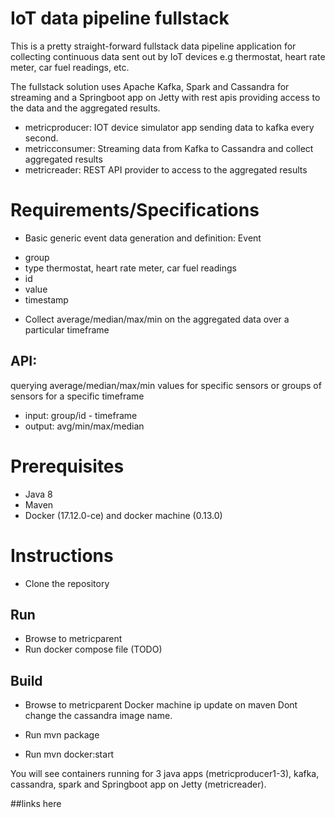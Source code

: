 # IoT data pipeline fullstack 

This is a pretty straight-forward fullstack data pipeline application for collecting continuous data sent out by IoT devices e.g thermostat, heart rate meter, car fuel readings, etc.

The fullstack solution uses Apache Kafka, Spark and Cassandra for streaming and a Springboot app on Jetty with rest apis providing access to the data and the aggregated results.

* metricproducer: IOT device simulator app sending data to kafka every second.
* metricconsumer: Streaming data from Kafka to Cassandra and collect aggregated results 
* metricreader: REST API provider to access to the aggregated results

# Requirements/Specifications

* Basic generic event data generation and definition:
Event
 - group
 - type thermostat, heart rate meter, car fuel readings
 - id
 - value
 - timestamp

* Collect average/median/max/min on the aggregated data over a particular timeframe

## API: 
querying average/median/max/min values for specific sensors or groups of sensors for a specific timeframe

* input: group/id - timeframe
* output: avg/min/max/median

# Prerequisites
* Java 8
* Maven
* Docker (17.12.0-ce) and docker machine (0.13.0)

# Instructions
* Clone the repository

## Run
* Browse to metricparent
* Run docker compose file (TODO)


## Build
* Browse to metricparent
Docker machine ip update on maven
Dont change the cassandra image name.

* Run mvn package
* Run mvn docker:start

You will see containers running for 3 java apps (metricproducer1-3), kafka, cassandra, spark and Springboot app on Jetty (metricreader).

##links here

